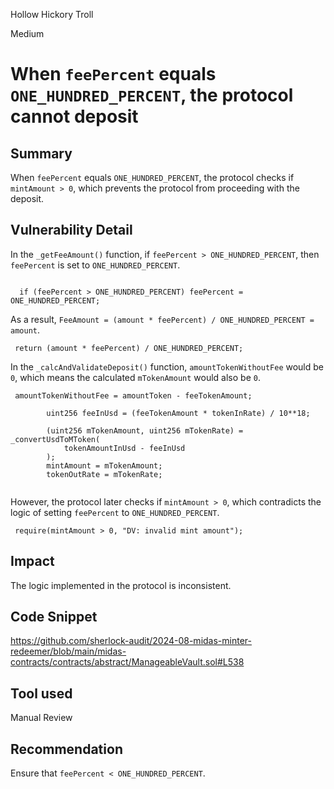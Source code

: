 Hollow Hickory Troll

Medium

# When `feePercent` equals `ONE_HUNDRED_PERCENT`, the protocol cannot deposit

## Summary

When `feePercent` equals `ONE_HUNDRED_PERCENT`, the protocol checks if `mintAmount > 0`, which prevents the protocol from proceeding with the deposit.

## Vulnerability Detail
In the `_getFeeAmount()` function, if `feePercent > ONE_HUNDRED_PERCENT`, then `feePercent` is set to `ONE_HUNDRED_PERCENT`. 

```solidity

  if (feePercent > ONE_HUNDRED_PERCENT) feePercent = ONE_HUNDRED_PERCENT;

```

As a result, `FeeAmount = (amount * feePercent) / ONE_HUNDRED_PERCENT = amount`.

```solidity
 return (amount * feePercent) / ONE_HUNDRED_PERCENT;

```


 In the `_calcAndValidateDeposit()` function, `amountTokenWithoutFee` would be `0`, which means the calculated `mTokenAmount` would also be `0`.
```solidity
 amountTokenWithoutFee = amountToken - feeTokenAmount;

        uint256 feeInUsd = (feeTokenAmount * tokenInRate) / 10**18;

        (uint256 mTokenAmount, uint256 mTokenRate) = _convertUsdToMToken(
            tokenAmountInUsd - feeInUsd
        );
        mintAmount = mTokenAmount;
        tokenOutRate = mTokenRate;


```

 However, the protocol later checks if `mintAmount > 0`, which contradicts the logic of setting `feePercent` to `ONE_HUNDRED_PERCENT`.
```solidity
 require(mintAmount > 0, "DV: invalid mint amount");

```


## Impact
The logic implemented in the protocol is inconsistent.

## Code Snippet
https://github.com/sherlock-audit/2024-08-midas-minter-redeemer/blob/main/midas-contracts/contracts/abstract/ManageableVault.sol#L538

## Tool used

Manual Review

## Recommendation
Ensure that `feePercent < ONE_HUNDRED_PERCENT`.